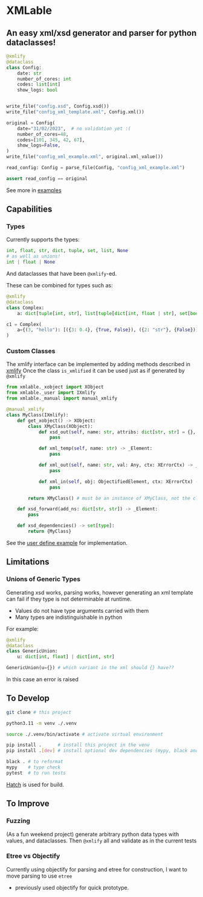 # XMLable

## An easy xml/xsd generator and parser for python dataclasses!

```python
@xmlify
@dataclass
class Config:
    date: str
    number_of_cores: int
    codes: list[int]
    show_logs: bool


write_file("config.xsd", Config.xsd())
write_file("config_xml_template.xml", Config.xml())

original = Config(
    date="31/02/2023",  # no validation yet :(
    number_of_cores=48,
    codes=[101, 345, 42, 67],
    show_logs=False,
)
write_file("config_xml_example.xml", original.xml_value())

read_config: Config = parse_file(Config, "config_xml_example.xml")

assert read_config == original
```

See more in [examples](https://github.com/OliverKillane/xmlable/tree/master/examples)

## Capabilities

### Types

Currently supports the types:

```python
int, float, str, dict, tuple, set, list, None
# as well as unions!
int | float | None
```

And dataclasses that have been `@xmlify`-ed.

These can be combined for types such as:

```python
@xmlify
@dataclass
class Complex:
    a: dict[tuple[int, str], list[tuple[dict[int, float | str], set[bool]]]]

c1 = Complex(
    a={(3, "hello"): [({3: 0.4}, {True, False}), ({2: "str"}, {False})]}
)
```

### Custom Classes

The xmlify interface can be implemented by adding methods described in [xmlify](src/xmlable/_xmlify.py)
Once the class `is_xmlified` it can be used just as if generated by `@xmlify`

```python
from xmlable._xobject import XObject
from xmlable._user import IXmlify
from xmlable._manual import manual_xmlify

@manual_xmlify
class MyClass(IXmlify):
    def get_xobject() -> XObject:
        class XMyClass(XObject):
            def xsd_out(self, name: str, attribs: dict[str, str] = {}, add_ns: dict[str, str] = {}) -> _Element:
                pass

            def xml_temp(self, name: str) -> _Element:
                pass

            def xml_out(self, name: str, val: Any, ctx: XErrorCtx) -> _Element:
                pass

            def xml_in(self, obj: ObjectifiedElement, ctx: XErrorCtx) -> Any:
                pass

        return XMyClass() # must be an instance of XMyClass, not the class

    def xsd_forward(add_ns: dict[str, str]) -> _Element:
        pass

    def xsd_dependencies() -> set[type]:
        return {MyClass}
```

See the [user define example](https://github.com/OliverKillane/xmlable/tree/master/examples/userdefined) for implementation.

## Limitations

### Unions of Generic Types

Generating xsd works, parsing works, however generating an xml template can fail
if they type is not determinable at runtime.

- Values do not have type arguments carried with them
- Many types are indistinguishable in python

For example:

```python
@xmlify
@dataclass
class GenericUnion:
    u: dict[int, float] | dict[int, str]

GenericUnion(u={}) # which variant in the xml should {} have??
```

In this case an error is raised

## To Develop

```bash
git clone # this project

python3.11 -m venv ./.venv

source ./.venv/bin/activate # activate virtual environment

pip install .      # install this project in the venv
pip install .[dev] # install optional dev dependencies (mypy, black and pytest)

black . # to reformat
mypy    # type check
pytest  # to run tests
```

[Hatch](https://hatch.pypa.io/) is used for build.

## To Improve

### Fuzzing

(As a fun weekend project) generate arbitrary python data types with values, and dataclasses.
Then `@xmlify` all and validate as in the current tests

### Etree vs Objectify

Currently using objectify for parsing and etree for construction, I want to move parsing to use `etree`

- previously used objectify for quick prototype.
